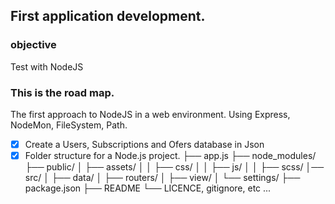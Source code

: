 ## First application development.

### objective

Test with NodeJS

### This is the road map.

The first approach to NodeJS in a web environment. Using Express, NodeMon, FileSystem, Path.

- [x] Create a Users, Subscriptions and Ofers database in Json
- [x] Folder structure for a Node.js project.
      ├── app.js
      ├── node_modules/
      ├── public/
      │ ├── assets/
      │ │ ├── css/
      │ │ ├── js/
      │ │ ├── scss/
      │── src/
      │ ├── data/
      │ ├── routers/
      │ ├── view/
      │ └── settings/
      ├── package.json
      ├── README
      └── LICENCE, gitignore, etc ...

<!--
      Tarea:      Hacer un ruteo para cada archivo HTML. OK, falta testear
                  Ordenar Json.
                  Leer los archivos con FileSystem.
                  Crear la publicidad .
-->
